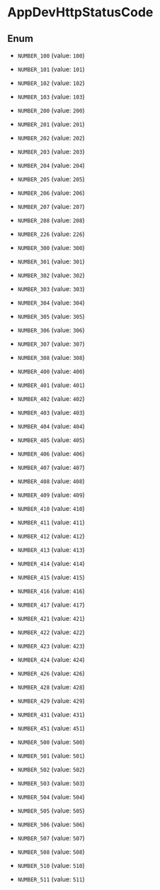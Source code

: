 

# AppDevHttpStatusCode

## Enum


* `NUMBER_100` (value: `100`)

* `NUMBER_101` (value: `101`)

* `NUMBER_102` (value: `102`)

* `NUMBER_103` (value: `103`)

* `NUMBER_200` (value: `200`)

* `NUMBER_201` (value: `201`)

* `NUMBER_202` (value: `202`)

* `NUMBER_203` (value: `203`)

* `NUMBER_204` (value: `204`)

* `NUMBER_205` (value: `205`)

* `NUMBER_206` (value: `206`)

* `NUMBER_207` (value: `207`)

* `NUMBER_208` (value: `208`)

* `NUMBER_226` (value: `226`)

* `NUMBER_300` (value: `300`)

* `NUMBER_301` (value: `301`)

* `NUMBER_302` (value: `302`)

* `NUMBER_303` (value: `303`)

* `NUMBER_304` (value: `304`)

* `NUMBER_305` (value: `305`)

* `NUMBER_306` (value: `306`)

* `NUMBER_307` (value: `307`)

* `NUMBER_308` (value: `308`)

* `NUMBER_400` (value: `400`)

* `NUMBER_401` (value: `401`)

* `NUMBER_402` (value: `402`)

* `NUMBER_403` (value: `403`)

* `NUMBER_404` (value: `404`)

* `NUMBER_405` (value: `405`)

* `NUMBER_406` (value: `406`)

* `NUMBER_407` (value: `407`)

* `NUMBER_408` (value: `408`)

* `NUMBER_409` (value: `409`)

* `NUMBER_410` (value: `410`)

* `NUMBER_411` (value: `411`)

* `NUMBER_412` (value: `412`)

* `NUMBER_413` (value: `413`)

* `NUMBER_414` (value: `414`)

* `NUMBER_415` (value: `415`)

* `NUMBER_416` (value: `416`)

* `NUMBER_417` (value: `417`)

* `NUMBER_421` (value: `421`)

* `NUMBER_422` (value: `422`)

* `NUMBER_423` (value: `423`)

* `NUMBER_424` (value: `424`)

* `NUMBER_426` (value: `426`)

* `NUMBER_428` (value: `428`)

* `NUMBER_429` (value: `429`)

* `NUMBER_431` (value: `431`)

* `NUMBER_451` (value: `451`)

* `NUMBER_500` (value: `500`)

* `NUMBER_501` (value: `501`)

* `NUMBER_502` (value: `502`)

* `NUMBER_503` (value: `503`)

* `NUMBER_504` (value: `504`)

* `NUMBER_505` (value: `505`)

* `NUMBER_506` (value: `506`)

* `NUMBER_507` (value: `507`)

* `NUMBER_508` (value: `508`)

* `NUMBER_510` (value: `510`)

* `NUMBER_511` (value: `511`)




